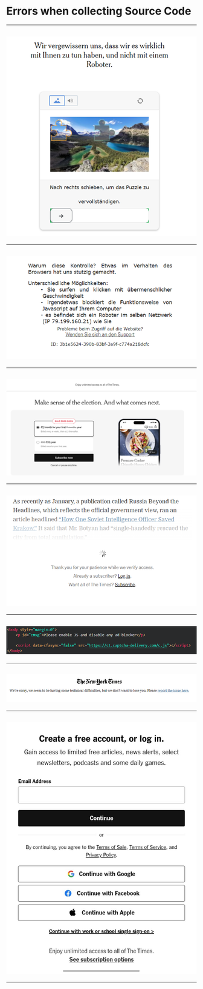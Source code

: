 # Errors when collecting Source Code

---

## ![1](./Error%201.png)

---

## ![2](Error%202.png)

---

## ![3](Error%203.png)

---

## ![4](Error%204.png)

---

## ![5](Error%205.png)

---

## ![6](Error%206.png)

---

## ![7](./Error%207.jpg)

---

